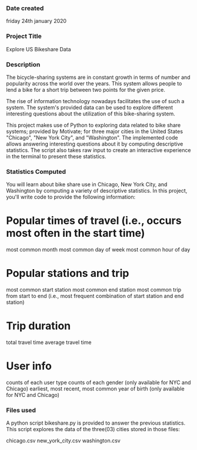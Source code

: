 ### Date created
friday 24th january 2020

### Project Title
Explore US Bikeshare Data

### Description
The bicycle-sharing systems are in constant growth in terms of number and popularity across the world over the years. This system allows people to lend a bike for a short trip between two points for the given price.

The rise of information technology nowadays facilitates the use of such a system. The system's provided data can be used to explore different interesting questions about the utilization of this bike-sharing system.

This project makes use of Python to exploring data related to bike share systems; provided by Motivate; for three major cities in the United States "Chicago", "New York City", and "Washington". The implemented code allows answering interesting questions about it by computing descriptive statistics. The script also takes raw input to create an interactive experience in the terminal to present these statistics.

### Statistics Computed
You will learn about bike share use in Chicago, New York City, and Washington by computing a variety of descriptive statistics. In this project, you'll write code to provide the following information:

# Popular times of travel (i.e., occurs most often in the start time)

most common month
most common day of week
most common hour of day
# Popular stations and trip

most common start station
most common end station
most common trip from start to end (i.e., most frequent combination of start station and end station)
# Trip duration

total travel time
average travel time
# User info

counts of each user type
counts of each gender (only available for NYC and Chicago)
earliest, most recent, most common year of birth (only available for NYC and Chicago)

### Files used
A python script bikeshare.py is provided to answer the previous statistics. This script explores the data of the three(03) cities stored in those files:

chicago.csv
new_york_city.csv
washington.csv


